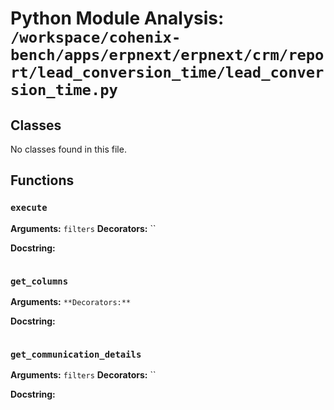 # Python Module Analysis: `/workspace/cohenix-bench/apps/erpnext/erpnext/crm/report/lead_conversion_time/lead_conversion_time.py`

## Classes

No classes found in this file.


## Functions

### `execute`
**Arguments:** `filters`
**Decorators:** ``

**Docstring:**
```

```
### `get_columns`
**Arguments:** ``
**Decorators:** ``

**Docstring:**
```

```
### `get_communication_details`
**Arguments:** `filters`
**Decorators:** ``

**Docstring:**
```

```

